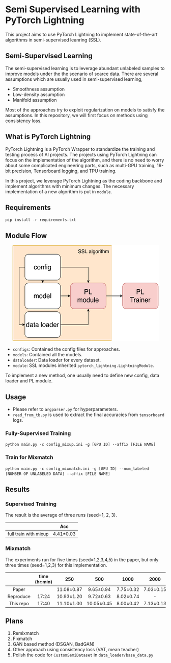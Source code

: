 # Semi Supervised Learning with PyTorch Lightning

This project aims to use PyTorch Lightning to implement state-of-the-art algorithms in semi-supervised leanring (SSL).

## Semi-Supervised Learning
The semi-supervised learning is to leverage abundant unlabeled samples to improve models under the the scenario of scarce data. There are several assumptions which are usually used in semi-supervised learning,

* Smoothness assumption
* Low-density assumption
* Manifold assumption

Most of the approaches try to exploit regularization on models to satisfy the assumptions. In this repository, we will first focus on methods using consistency loss.

<!-- ***State of the art methods:*** <br/>
[Fixmatch](https://arxiv.org/pdf/2001.07685.pdf) <br/>
[NoisyStudent](https://arxiv.org/pdf/1911.04252.pdf) <br/> -->


## What is PyTorch Lightning
PyTorch Lightning is a PyTorch Wrapper to standardize the training and testing process of AI projects. The projects using PyTorch Lightning can focus on the implementation of the algorithm, and there is no need to worry about some complicated engineering parts, such as multi-GPU training, 16-bit precision, Tensorboard logging, and TPU training.

In this project, we leverage PyTorch Lightning as the coding backbone and implement algorithms with minimum changes. The necessary implementation of a new algorithm is put in `module`.

<!--Over the past few years, I usually spent lots of time reading non-core codes of every project. Although it's good to learn better coding logic/styles from other people, I hope I could get the critical points of every implementation faster. Therefore, I become a supporter of PyTorch Lightning and initiate this project with it.-->

## Requirements
```
pip install -r requirements.txt
```

## Module Flow
<p align="center">
  <img width="460" height="300" src="imgs/flow.pdf">
</p>

* `configs`: Contained the config files for approaches.
* `models`: Contained all the models.
* `dataloader`: Data loader for every dataset.
* `module`: SSL modules inherited `pytorch_lightning.LightningModule`.

To implement a new method, one usually need to define new config, data loader and PL module.

## Usage

* Please refer to `argparser.py` for hyperparameters.
* `read_from_tb.py` is used to extract the final accuracies from `tensorboard` logs. 

### Fully-Supervised Training

```
python main.py -c config_mixup.ini -g [GPU ID] --affix [FILE NAME]
```

### Train for Mixmatch

```
python main.py -c config_mixmatch.ini -g [GPU ID] --num_labeled [NUMBER OF UNLABELED DATA] --affix [FILE NAME]
```

## Results

### Supervised Training
The result is the average of three runs (seed=1, 2, 3).

|                         | Acc       |
|   :---:                 |  :---:    |
| full train with mixup   | 4.41±0.03 |

### Mixmatch

The experiments run for five times (seed=1,2,3,4,5) in the paper, but only three times (seed=1,2,3) for this implementation.


|           | time (hr:min) | 250      | 500      | 1000    | 2000    | 4000    |
|     :---: | :---:         | :---:    | :---:    | :---:   | :---:   | :---:   |
| Paper     |               |11.08±0.87|9.65±0.94 |7.75±0.32|7.03±0.15|6.24±0.06|
| Reproduce |17:24          |10.93±1.20|9.72±0.63 |8.02±0.74| -       | -       |
| This repo |17:40          |11.10±1.00|10.05±0.45|8.00±0.42|7.13±0.13|6.22±0.08|


<!-- | This repo     |11.32±0.67|10.57±0.42|9.08±0.68|7.86±0.52|6.67±0.27|
| This repo(NoV)|12.12±0.62|9.84±0.69|8.30±0.40|7.34±0.22|6.57±0.14|
| NoV FS        |11.02±0.95|9.59±0.70|8.65±0.35|7.48±0.43|6.52±0.08|   
| This repo |      |11.28±1.15|10.27±0.14|8.55±0.14|7.55±0.24|6.40±0.03|  
| (Batch))) |17:40 |11.10±1.00|10.05±0.45|8.13±0.71|7.16±0.22|6.22±0.08|
| (Batch_2)))|17:40 |11.69±0.80|10.06±0.75|8.00±0.42|7.13±0.13|6.28±0.17| -->

## Plans 

1. Remixmatch
2. Fixmatch
3. GAN based method (DSGAN, BadGAN)
4. Other approach using consistency loss (VAT, mean teacher)
5. Polish the code for `CustomSemiDataset` in `data_loader/base_data.py`

